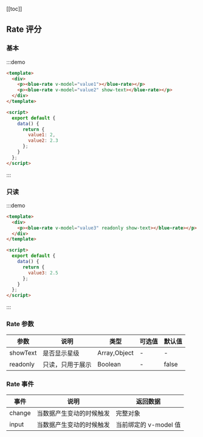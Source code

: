 [[toc]]

## Rate 评分

### 基本

:::demo

```html
<template>
  <div>
    <p><blue-rate v-model="value1"></blue-rate></p>
    <p><blue-rate v-model="value2" show-text></blue-rate></p>
  </div>
</template>

<script>
  export default {
    data() {
      return {
        value1: 2,
        value2: 2.3
      };
    }
  };
</script>
```

:::

### 只读

:::demo

```html
<template>
  <div>
    <p><blue-rate v-model="value3" readonly show-text></blue-rate></p>
  </div>
</template>

<script>
  export default {
    data() {
      return {
        value3: 2.5
      };
    }
  };
</script>
```

:::

### Rate 参数

| 参数     | 说明             | 类型         | 可选值 | 默认值 |
| -------- | ---------------- | ------------ | ------ | ------ |
| showText | 是否显示星级     | Array,Object | -      | -      |
| readonly | 只读，只用于展示 | Boolean      | -      | false  |

### Rate 事件

| 事件   | 说明                     | 返回数据              |
| ------ | ------------------------ | --------------------- |
| change | 当数据产生变动的时候触发 | 完整对象              |
| input  | 当数据产生变动的时候触发 | 当前绑定的 v-model 值 |

<script>

export default {
  data() {
    return {
      value1: 2,
      value2: 2.3,
      value3: 2.5
    };
  }
};
</script>
